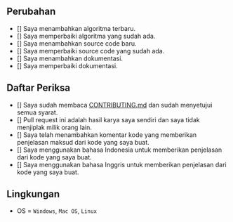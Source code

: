 ## Perubahan

- [] Saya menambahkan algoritma terbaru.
- [] Saya memperbaiki algoritma yang sudah ada.
- [] Saya menambahkan source code baru.
- [] Saya memperbaiki source code yang sudah ada.
- [] Saya menambahkan dokumentasi.
- [] Saya memperbaiki dokumentasi.

## Daftar Periksa

- [] Saya sudah membaca [CONTRIBUTING.md](https://github.com/prayogaekaardiansyah/Java/blob/master/CONTRIBUTING.md) dan sudah menyetujui semua syarat.
- [] Pull request ini adalah hasil karya saya sendiri dan saya tidak menjiplak milik orang lain.
- [] Saya telah menambahkan komentar kode yang memberikan penjelasan maksud dari kode yang saya buat.
- [] Saya menggunakan bahasa Indonesia untuk memberikan penjelasan dari kode yang saya buat.
- [] Saya menggunakan bahasa Inggris untuk memberikan penjelasan dari kode yang saya buat.

## Lingkungan

- OS = `Windows`, `Mac OS`, `Linux`